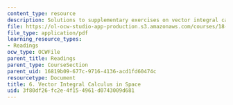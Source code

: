 ```yaml
---
content_type: resource
description: Solutions to supplementary exercises on vector integral calculus in space.
file: https://ol-ocw-studio-app-production.s3.amazonaws.com/courses/18-02-multivariable-calculus-fall-2007/3f80df26fc2e4f154961d0743009d681_vec_int_calc_sol.pdf
file_type: application/pdf
learning_resource_types:
- Readings
ocw_type: OCWFile
parent_title: Readings
parent_type: CourseSection
parent_uid: 16819b09-677c-9716-4136-acd1fd60474c
resourcetype: Document
title: 6. Vector Integral Calculus in Space
uid: 3f80df26-fc2e-4f15-4961-d0743009d681
---
```

